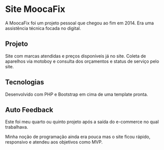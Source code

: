 # Site MoocaFix

A MoocaFix foi um projeto pessoal que chegou ao fim em 2014. Era uma assistência técnica focada no digital.

## Projeto

Site com marcas atendidas e preços disponíveis já no site. Coleta de aparelhos via motoboy e consulta dos orçamentos e status de serviço pelo site.

## Tecnologias

Desenvolvido com PHP e Bootstrap em cima de uma template pronta.

## Auto Feedback

Este foi meu quarto ou quinto projeto após a saída do e-commerce no qual trabalhava.

Minha noção de programação ainda era pouca mas o site ficou rápido, responsivo e atendeu aos objetivos como MVP.